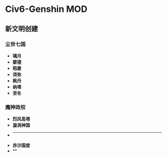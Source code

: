 # Civ6-Genshin MOD


## 新文明创建

### 尘世七国

- **璃月**
- **蒙德**
- **稻妻**
- **须弥**
- **枫丹**
- **纳塔**
- **至冬**

### 魔神政权
- **烈风高塔**
- **漩涡神国**
- ****
- **赤沙国度**
- **
